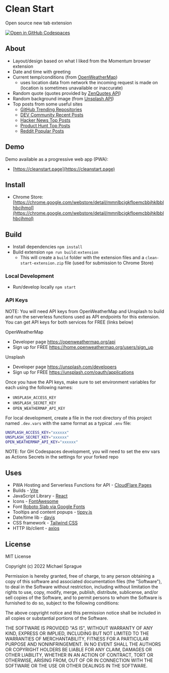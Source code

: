 # Clean Start

Open source new tab extension

[![Open in GitHub Codespaces](https://github.com/codespaces/badge.svg)](https://github.com/codespaces/new?hide_repo_select=true&ref=main&repo=268856900)

## About

- Layout/design based on what I liked from the Momentum browser extension
- Date and time with greeting
- Current temp/conditions (from [OpenWeatherMap](https://openweathermap.org/api))
  - uses location data from network the incoming request is made on (location is sometimes unavailable or inaccurate)
- Random quote (quotes provided by [ZenQuotes API](https://zenquotes.io/))
- Random background image (from [Unsplash API](https://unsplash.com/developers/))
- Top posts from some useful sites
  - [GitHub Trending Repositories](https://www.github.com/trending/)
  - [DEV Community Recent Posts](https://dev.to/)
  - [Hacker News Top Posts](https://news.ycombinator.com/)
  - [Product Hunt Top Posts](https://producthunt.com/)
  - [Reddit Popular Posts](https://www.reddit.com/r/popular)

## Demo

Demo available as a progressive web app (PWA):

- [https://cleanstart.page](https://cleanstart.page)

<!-- ## Screenshots

![Clean Start Screenshot One](./screenshot-1.png "Clean Start Screenshot One")
![Clean Start Screenshot Two](./screenshot-2.png "Clean Start Screenshot Two")
![Clean Start Screenshot Three](./screenshot-3.png "Clean Start Screenshot Three")
![Clean Start Screenshot Four](./screenshot-4.png "Clean Start Screenshot Four")
![Clean Start Screenshot Five](./screenshot-5.png "Clean Start Screenshot Five")
![Clean Start Screenshot Six](./screenshot-6.png "Clean Start Screenshot Six") -->

## Install

- Chrome Store: [https://chrome.google.com/webstore/detail/mmnlbcjgkfloemcbbjhklbblhbcjhmol](https://chrome.google.com/webstore/detail/mmnlbcjgkfloemcbbjhklbblhbcjhmol)

## Build

- Install dependencies `npm install`
- Build extension `npm run build:extension`
  - This will create a `build` folder with the extension files and a `clean-start-extension.zip` file (used for submission to Chrome Store)

### Local Development

- Run/develop locally `npm start`

### API Keys

NOTE: You will need API keys from OpenWeatherMap and Unsplash to build and run the serverless functions used as API endpoints for this extension. You can
get API keys for both services for FREE (links below)

OpenWeatherMap

- Developer page <https://openweathermap.org/api>
- Sign up for FREE <https://home.openweathermap.org/users/sign_up>

Unsplash

- Developer page <https://unsplash.com/developers>
- Sign up for FREE <https://unsplash.com/oauth/applications>

Once you have the API keys, make sure to set environment variables for each using the following names:

- `UNSPLASH_ACCESS_KEY`
- `UNSPLASH_SECRET_KEY`
- `OPEN_WEATHERMAP_API_KEY`

For local development, create a file in the root directory of this project named `.dev.vars` with the same format as a typical `.env` file:

```bash
UNSPLASH_ACCESS_KEY="xxxxxx"
UNSPLASH_SECRET_KEY="xxxxxx"
OPEN_WEATHERMAP_API_KEY="xxxxxx"
```

NOTE: for GH Codespaces development, you will need to set the env vars as Actions Secrets in the settings for your forked repo

## Uses

- PWA Hosting and Serverless Functions for API - [CloudFlare Pages](https://pages.cloudflare.com/)
- Builds - [Vite](https://vitejs.dev/)
- JavaScript Library - [React](https://reactjs.org/)
- Icons - [FontAwesome](https://fontawesome.com/)
- Font [Roboto Slab via Google Fonts](https://fonts.google.com/specimen/Roboto+Slab?query=roboto+slab)
- Tooltips and content popups - [tippy.js](https://github.com/atomiks/tippyjs)
- Date/time lib - [dayjs](https://github.com/iamkun/dayjs)
- CSS framework - [Tailwind CSS](https://tailwindcss.com/)
- HTTP lib/client - [axios](https://github.com/axios/axios/)

## License

MIT License

Copyright (c) 2022 Michael Sprague

Permission is hereby granted, free of charge, to any person obtaining a copy
of this software and associated documentation files (the "Software"), to deal
in the Software without restriction, including without limitation the rights
to use, copy, modify, merge, publish, distribute, sublicense, and/or sell
copies of the Software, and to permit persons to whom the Software is
furnished to do so, subject to the following conditions:

The above copyright notice and this permission notice shall be included in all
copies or substantial portions of the Software.

THE SOFTWARE IS PROVIDED "AS IS", WITHOUT WARRANTY OF ANY KIND, EXPRESS OR
IMPLIED, INCLUDING BUT NOT LIMITED TO THE WARRANTIES OF MERCHANTABILITY,
FITNESS FOR A PARTICULAR PURPOSE AND NONINFRINGEMENT. IN NO EVENT SHALL THE
AUTHORS OR COPYRIGHT HOLDERS BE LIABLE FOR ANY CLAIM, DAMAGES OR OTHER
LIABILITY, WHETHER IN AN ACTION OF CONTRACT, TORT OR OTHERWISE, ARISING FROM,
OUT OF OR IN CONNECTION WITH THE SOFTWARE OR THE USE OR OTHER DEALINGS IN THE
SOFTWARE.
